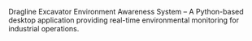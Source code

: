 Dragline Excavator Environment Awareness System – A Python-based desktop application providing real-time environmental monitoring for industrial operations.
